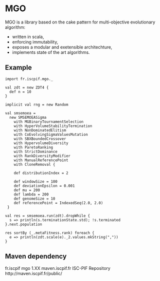 MGO
===

MGO is a library based on the cake pattern for multi-objective evolutionary algorithm:
* written in scala,
* enforcing immutability,
* exposes a modular and exetensible architechture,
* implements state of the art algorithms.

Example
-------

    import fr.iscpif.mgo._
  
    val zdt = new ZDT4 {
      def n = 10
    }
  
    implicit val rng = new Random
  
    val smsemoea =
      new SMSEMOEASigma
        with MGBinaryTournamentSelection
        with HyperVolumeStabilityTermination
        with NonDominatedElitism
        with CoEvolvingSigmaValuesMutation
        with SBXBoundedCrossover
        with HypervolumeDiversity
        with ParetoRanking
        with StrictDominance
        with RankDiversityModifier
        with ManualReferencePoint 
        with CloneRemoval {
  
        def distributionIndex = 2
        
        def windowSize = 100
        def deviationEpsilon = 0.001
        def mu = 200
        def lambda = 200
        def genomeSize = 10
        def referencePoint = IndexedSeq(2.0, 2.0)
     }
  
    val res = smsemoea.run(zdt).dropWhile {
      s => println(s.terminationState.std); !s.terminated
    }.next.population
    
    res sortBy (_.metaFitness.rank) foreach {
      e => println(zdt.scale(e)._2.values.mkString(","))
    }

Maven dependency
----------------

<dependency>
  <groupId>fr.iscpif</groupId>
  <artifactId>mgo</artifactId>
  <version>1.XX</version>
</dependency>

<repository>
  <id>maven.iscpif.fr</id>
  <name>ISC-PIF Repository</name>
  <url>http://maven.iscpif.fr/public/</url>
</repository>


